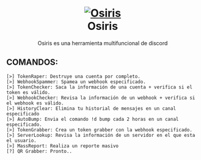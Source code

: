 <h1 align="center">
  <br>
  <a href="https://github.com/zEncrypte/Osiris"><img src="https://i.ibb.co/SXNgdf0/osiriis.png" alt="Osiris"></a>
  <br>
  Osiris
  <br>
</h1>
<p align="center">Osiris es una herramienta multifuncional de discord</p>

## COMANDOS:
```
[>] TokenRaper: Destruye una cuenta por completo.
[>] WebhookSpammer: Spamea un webhook especificado.
[>] TokenChecker: Saca la información de una cuenta + verifica si el token es válido.
[>] WebhookChecker: Revisa la información de un webhook + verifica si el webhook es válido.
[>] HistoryClear: Elimina tu historial de mensajes en un canal especificado
[>] AutoBump: Envia el comando !d bump cada 2 horas en un canal especificado.
[>] TokenGrabber: Crea un token grabber con la webhook especificado.
[>] ServerLookup: Revisa la información de un servidor en el que esta el usuario.
[>] MassReport: Realiza un reporte masivo
[?] QR Grabber: Pronto..
```
